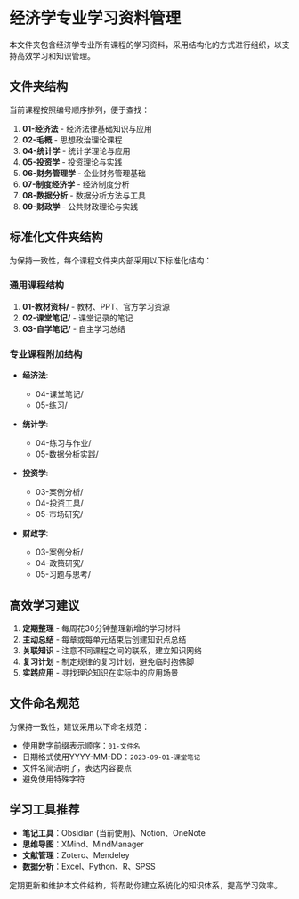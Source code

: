 # 经济学专业学习资料管理

本文件夹包含经济学专业所有课程的学习资料，采用结构化的方式进行组织，以支持高效学习和知识管理。

## 文件夹结构

当前课程按照编号顺序排列，便于查找：

1. **01-经济法** - 经济法律基础知识与应用
2. **02-毛概** - 思想政治理论课程
3. **04-统计学** - 统计学理论与应用
4. **05-投资学** - 投资理论与实践
5. **06-财务管理学** - 企业财务管理基础
6. **07-制度经济学** - 经济制度分析
7. **08-数据分析** - 数据分析方法与工具
8. **09-财政学** - 公共财政理论与实践

## 标准化文件夹结构

为保持一致性，每个课程文件夹内部采用以下标准化结构：

### 通用课程结构
1. **01-教材资料/** - 教材、PPT、官方学习资源
2. **02-课堂笔记/** - 课堂记录的笔记
3. **03-自学笔记/** - 自主学习总结

### 专业课程附加结构
- **经济法**: 
  - 04-课堂笔记/
  - 05-练习/
  
- **统计学**: 
  - 04-练习与作业/
  - 05-数据分析实践/
  
- **投资学**: 
  - 03-案例分析/
  - 04-投资工具/
  - 05-市场研究/
  
- **财政学**: 
  - 03-案例分析/
  - 04-政策研究/
  - 05-习题与思考/

## 高效学习建议

1. **定期整理** - 每周花30分钟整理新增的学习材料
2. **主动总结** - 每章或每单元结束后创建知识点总结
3. **关联知识** - 注意不同课程之间的联系，建立知识网络
4. **复习计划** - 制定规律的复习计划，避免临时抱佛脚
5. **实践应用** - 寻找理论知识在实际中的应用场景

## 文件命名规范

为保持一致性，建议采用以下命名规范：

- 使用数字前缀表示顺序：`01-文件名`
- 日期格式使用YYYY-MM-DD：`2023-09-01-课堂笔记`
- 文件名简洁明了，表达内容要点
- 避免使用特殊字符

## 学习工具推荐

- **笔记工具**：Obsidian (当前使用)、Notion、OneNote
- **思维导图**：XMind、MindManager
- **文献管理**：Zotero、Mendeley
- **数据分析**：Excel、Python、R、SPSS

定期更新和维护本文件结构，将帮助你建立系统化的知识体系，提高学习效率。 